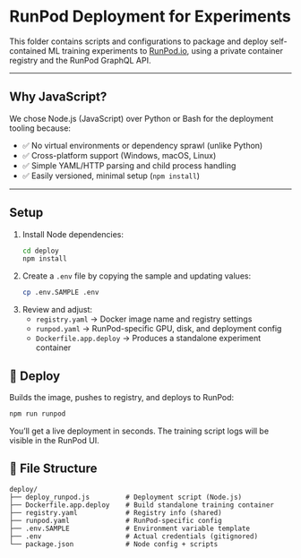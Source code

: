 # RunPod Deployment for Experiments
This folder contains scripts and configurations to package and deploy self-contained ML training experiments to [RunPod.io](https://runpod.io), using a private container registry and the RunPod GraphQL API.

---
## Why JavaScript?
We chose Node.js (JavaScript) over Python or Bash for the deployment tooling because:
- ✅ No virtual environments or dependency sprawl (unlike Python)
- ✅ Cross-platform support (Windows, macOS, Linux)
- ✅ Simple YAML/HTTP parsing and child process handling
- ✅ Easily versioned, minimal setup (`npm install`)
---

## Setup
1. Install Node dependencies:
   ```bash
   cd deploy
   npm install
   ```
2. Create a `.env` file by copying the sample and updating values:
   ```bash
   cp .env.SAMPLE .env
   ```
3. Review and adjust:
   - `registry.yaml` → Docker image name and registry settings
   - `runpod.yaml` → RunPod-specific GPU, disk, and deployment config
   - `Dockerfile.app.deploy` → Produces a standalone experiment container
## 🚀 Deploy
Builds the image, pushes to registry, and deploys to RunPod:
```bash
npm run runpod
```
You’ll get a live deployment in seconds. The training script logs will be visible in the RunPod UI.

## 🧱 File Structure
```
deploy/
├── deploy_runpod.js         # Deployment script (Node.js)
├── Dockerfile.app.deploy    # Build standalone training container
├── registry.yaml            # Registry info (shared)
├── runpod.yaml              # RunPod-specific config
├── .env.SAMPLE              # Environment variable template
├── .env                     # Actual credentials (gitignored)
└── package.json             # Node config + scripts
```
